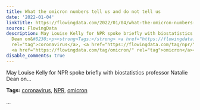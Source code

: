 ```yaml
---
title: What the omicron numbers tell us and do not tell us
date: '2022-01-04'
linkTitle: https://flowingdata.com/2022/01/04/what-the-omicron-numbers-tell-us-and-do-not-tell-us/
source: FlowingData
description: May Louise Kelly for NPR spoke briefly with biostatistics professor Natalie
  Dean on&#8230;<p><strong>Tags:</strong> <a href="https://flowingdata.com/tag/coronavirus/"
  rel="tag">coronavirus</a>, <a href="https://flowingdata.com/tag/npr/" rel="tag">NPR</a>,
  <a href="https://flowingdata.com/tag/omicron/" rel="tag">omicron</a></p> ...
disable_comments: true
---
```

May Louise Kelly for NPR spoke briefly with biostatistics professor Natalie Dean on&#8230;<p><strong>Tags:</strong> <a href="https://flowingdata.com/tag/coronavirus/" rel="tag">coronavirus</a>, <a href="https://flowingdata.com/tag/npr/" rel="tag">NPR</a>, <a href="https://flowingdata.com/tag/omicron/" rel="tag">omicron</a></p> ...